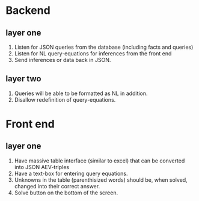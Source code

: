 # Backend

## layer one

1. Listen for JSON queries from the database (including facts and queries)
2. Listen for NL query-equations for inferences from the front end
3. Send inferences or data back in JSON.

## layer two

1. Queries will be able to be formatted as NL in addition.
2. Disallow redefinition of query-equations.

# Front end

## layer one

1. Have massive table interface (similar to excel) that can be converted into JSON AEV-triples
2. Have a text-box for entering query equations.
3. Unknowns in the table (parenthisized words) should be, when solved, changed into their correct answer.
4. Solve button on the bottom of the screen.
